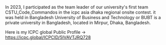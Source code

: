 In 2023, I participated as the team leader of our university's first team CSTU_Code_Commandos in the icpc asia dhaka regional onsite contest. 
it was held in Bangladesh University of Business and Technology or BUBT is a private university in Bangladesh, located in Mirpur, Dhaka, Bangladesh.

Here is my ICPC global Public Profile ->  https://icpc.global/ICPCID/5IVAVTJRQ728
